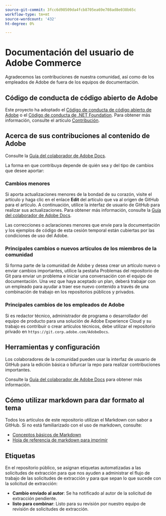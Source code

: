 ```yaml
---
source-git-commit: 3fcc6d98509da4fcb8705ea69e708ad8e038b65c
workflow-type: tm+mt
source-wordcount: '432'
ht-degree: 0%

---
```

# Documentación del usuario de Adobe Commerce

Agradecemos las contribuciones de nuestra comunidad, así como de los empleados de Adobe de fuera de los equipos de documentación.

## Código de conducta de código abierto de Adobe

Este proyecto ha adoptado el [Código de conducta de código abierto de Adobe](code-of-conduct.md) o el [ Código de conducta de .NET Foundation](https://dotnetfoundation.org/code-of-conduct). Para obtener más información, consulte el artículo [Contribución](contributing.md).

## Acerca de sus contribuciones al contenido de Adobe

Consulte la [Guía del colaborador de Adobe Docs](https://docs.adobe.com/content/help/en/contributor/contributor-guide/introduction.html).

La forma en que contribuya depende de quién sea y del tipo de cambios que desee aportar:

### Cambios menores

Si aporta actualizaciones menores de la bondad de su corazón, visite el artículo y haga clic en el enlace **Edit** del artículo que va al origen de GitHub para el artículo. A continuación, utilice la interfaz de usuario de GitHub para realizar sus actualizaciones. Para obtener más información, consulte la [Guía del colaborador de Adobe Docs](https://docs.adobe.com/content/help/en/contributor/contributor-guide/introduction.html).

Las correcciones o aclaraciones menores que envíe para la documentación y los ejemplos de código de esta cesión temporal están cubiertas por las condiciones de uso del Adobe.

### Principales cambios o nuevos artículos de los miembros de la comunidad

Si forma parte de la comunidad de Adobe y desea crear un artículo nuevo o enviar cambios importantes, utilice la pestaña Problemas del repositorio de Git para enviar un problema e iniciar una conversación con el equipo de documentación. Una vez que haya aceptado un plan, deberá trabajar con un empleado para ayudar a traer ese nuevo contenido a través de una combinación de trabajo en los repositorios públicos y privados.

<!--
If you submit a pull request with significant changes to documentation and code examples, you'll see a message in the pull request asking you to submit an online contribution license agreement (CLA). We need you to complete the online form before we can review your pull request.
-->

### Principales cambios de los empleados de Adobe

Si es redactor técnico, administrador de programa o desarrollador del equipo de producto para una solución de Adobe Experience Cloud y su trabajo es contribuir o crear artículos técnicos, debe utilizar el repositorio privado en `https://git.corp.adobe.com/AdobeDocs`.

<!--Employees from other parts of the Adobe world should use the public repo for minor updates.-->

## Herramientas y configuración

Los colaboradores de la comunidad pueden usar la interfaz de usuario de GitHub para la edición básica o bifurcar la repo para realizar contribuciones importantes.

Consulte la [Guía del colaborador de Adobe Docs](https://docs.adobe.com/content/help/en/contributor/contributor-guide/introduction.html) para obtener más información.

## Cómo utilizar markdown para dar formato al tema

Todos los artículos de este repositorio utilizan el Markdown con sabor a GitHub. Si no está familiarizado con el uso de markdown, consulte:

* [Conceptos básicos de Markdown](https://help.github.com/articles/getting-started-with-writing-and-formatting-on-github/)
* [Hoja de referencia de markdown para imprimir](https://guides.github.com/pdfs/markdown-cheatsheet-online.pdf)

## Etiquetas

En el repositorio público, se asignan etiquetas automatizadas a las solicitudes de extracción para que nos ayuden a administrar el flujo de trabajo de las solicitudes de extracción y para que sepan lo que sucede con la solicitud de extracción:

* **Cambio enviado al autor**: Se ha notificado al autor de la solicitud de extracción pendiente.
* **listo para combinar**: Listo para su revisión por nuestro equipo de revisión de solicitudes de extracción.
